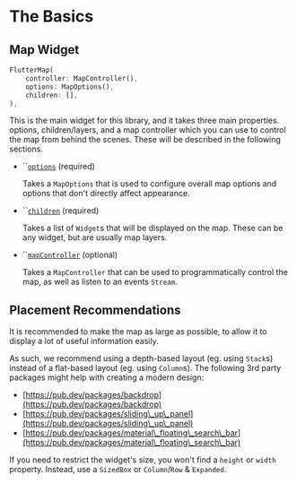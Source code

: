 # The Basics

## Map Widget

```dart
FlutterMap(
    controller: MapController(),
    options: MapOptions(),
    children: [],
),
```

This is the main widget for this library, and it takes three main properties. options, children/layers, and a map controller which you can use to control the map from behind the scenes. These will be described in the following sections.

*   ``[`options`](options/) (required)

    Takes a `MapOptions` that is used to configure overall map options and options that don't directly affect appearance.
*   ``[`children`](layers/) (required)

    Takes a list of `Widget`s that will be displayed on the map. These can be any widget, but are usually map layers.
*   ``[`mapController`](controller.md) (optional)

    Takes a `MapController` that can be used to programmatically control the map, as well as listen to an events `Stream`.

## Placement Recommendations

It is recommended to make the map as large as possible, to allow it to display a lot of useful information easily.

As such, we recommend using a depth-based layout (eg. using `Stack`s) instead of a flat-based layout (eg. using `Column`s). The following 3rd party packages might help with creating a modern design:

* [https://pub.dev/packages/backdrop](https://pub.dev/packages/backdrop)
* [https://pub.dev/packages/sliding\_up\_panel](https://pub.dev/packages/sliding\_up\_panel)
* [https://pub.dev/packages/material\_floating\_search\_bar](https://pub.dev/packages/material\_floating\_search\_bar)

If you need to restrict the widget's size, you won't find a `height` or `width` property. Instead, use a `SizedBox` or `Column`/`Row` & `Expanded`.
